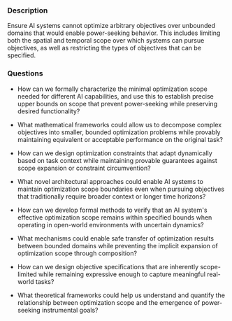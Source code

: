 ### Description

Ensure AI systems cannot optimize arbitrary objectives over unbounded domains that would enable power-seeking behavior. This includes limiting both the spatial and temporal scope over which systems can pursue objectives, as well as restricting the types of objectives that can be specified.

### Questions

- How can we formally characterize the minimal optimization scope needed for different AI capabilities, and use this to establish precise upper bounds on scope that prevent power-seeking while preserving desired functionality?

- What mathematical frameworks could allow us to decompose complex objectives into smaller, bounded optimization problems while provably maintaining equivalent or acceptable performance on the original task?

- How can we design optimization constraints that adapt dynamically based on task context while maintaining provable guarantees against scope expansion or constraint circumvention?

- What novel architectural approaches could enable AI systems to maintain optimization scope boundaries even when pursuing objectives that traditionally require broader context or longer time horizons?

- How can we develop formal methods to verify that an AI system's effective optimization scope remains within specified bounds when operating in open-world environments with uncertain dynamics?

- What mechanisms could enable safe transfer of optimization results between bounded domains while preventing the implicit expansion of optimization scope through composition?

- How can we design objective specifications that are inherently scope-limited while remaining expressive enough to capture meaningful real-world tasks?

- What theoretical frameworks could help us understand and quantify the relationship between optimization scope and the emergence of power-seeking instrumental goals?
